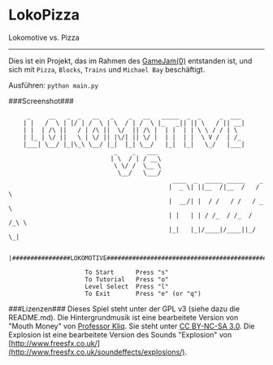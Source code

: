 LokoPizza
=========

Lokomotive vs. Pizza

----------------------------

Dies ist ein Projekt, das im Rahmen des [GameJam(0)](https://wiki.chaosdorf.de/GameJam(0)) entstanden ist, und sich mit `Pizza`, `Blocks`, `Trains` und `Michael Bay` beschäftigt.


Ausführen: `python main.py`

###Screenshot###


		 _     __   _  _   __   _    _   __   _____  _  _     _  ___
		| |   /  \ | |/ | /  \ | \  / | /  \ |_   _|| || \   / || __|
		| |  | /\ ||   / | /\ ||  \/  || /\ |  | |  | | \ \ / / | \
		| |_ | \/ ||   \ | \/ || |\/| || \/ |  | |  | |  \ V /  | /_
		|___| \__/ |_|\_\ \__/ |_|  |_| \__/   |_|  |_|   \_/   |___|
								 _    _   ___
								| \  / | / __\
								 \ \/ /  \__ \
								  \__/   \___/
												 ____  _  _____ _____    _
												|  _ \| ||__  /|__  /   / \
												|  __/| |  / /   / /   / _ \
												| |   | | / /_  / /_  / /_\ \
												|_|   |_|/____|/____||_/   \_|

	 |################LOKOMOTIVE#############################################_

						 To Start      Press "s"
						 To Tutorial   Press "o"
						 Level Select  Press "l"
						 To Exit       Press "e" (or "q")



###Lizenzen###
Dieses Spiel steht unter der GPL v3 (siehe dazu die README.md).
Die Hintergrundmusik ist eine bearbeitete Version von "Mouth Money" von [Professor Kliq](http://www.professorkliq.com/). Sie steht unter [CC BY-NC-SA 3.0](https://creativecommons.org/licenses/by-nc-sa/3.0/deed.de).
Die Explosion ist eine bearbeitete Version des Sounds "Explosion" von [http://www.freesfx.co.uk/](http://www.freesfx.co.uk/soundeffects/explosions/).
